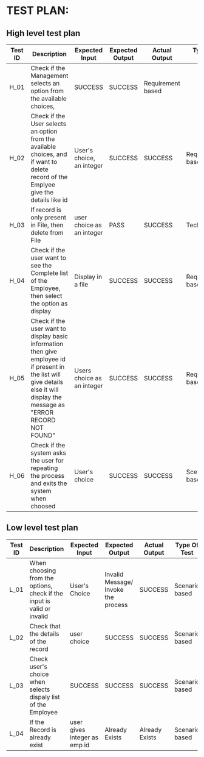 # TEST PLAN:

##  High level test plan

| **Test ID** | **Description**                                              | **Expected Input** | **Expected Output** | **Actual Output** |**Type Of Test**  |    
|-------------|--------------------------------------------------------------|------------|-------------|----------------|------------------|
|  H_01       |Check if the Management selects an option from the available choices, | SUCCESS| SUCCESS|Requirement based |
|  H_02       |Check if the User selects an option from the available choices, and if want to delete record of the Emplyee give the details like id|User's choice, an integer  |  SUCCESS|SUCCESS|Requirement based |
|  H_03       | If record is only present in File, then delete from File     |user choice as an integer| PASS | SUCCESS|Technical
|  H_04       |Check if the user want to see the Complete list of the Employee, then select the option as display|Display in a file|SUCCESS|SUCCESS|Required based |
|  H_05       |Check if the user want to display basic information then give employee id if present in the list will give details else it will display the message as "ERROR RECORD NOT FOUND"|Users choice as an integer|SUCCESS|SUCCESS|Required based  |
|  H_06        |Check if the system asks the user for repeating the process and exits the system when choosed|User's choice|SUCCESS|SUCCESS|Scenario based  |


## Low level test plan

| **Test ID** | **Description**                                              | **Expected Input** | **Expected Output** | **Actual Output** |**Type Of Test**  |    
|-------------|--------------------------------------------------------------|------------|-------------|----------------|------------------|
|  L_01       |When choosing from the options, check if the input is valid or invalid|  User's Choice|Invalid Message/ Invoke the process|SUCCESS|Scenario based |
|  L_02       |Check that the details of the record |user choice| SUCCESS|SUCCESS|Scenario based    |
|  L_03       |Check user's choice when selects dispaly list of the Employee| SUCCESS|SUCCESS|SUCCESS|Scenario based    |
|  L_04       |If the Record is already exist | user gives integer as emp id|Already Exists|Already Exists|Scenario based    |
